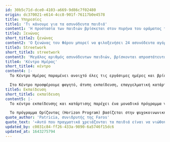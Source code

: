 ```yaml
---
id: 30b5c71d-dce0-4103-a669-9d86c7f02480
origin: dc370021-e614-4cc8-901f-76117b0e4578
title: Υπηρεσίες
title1: 'Τι κάνουμε για τα ασυνόδευτα παιδιά'
content1: 'Η προστασία των παιδιών βρίσκεται στον πυρήνα του οράματος του Φάρου. Το προσωπικό μας «χτενίζει» τους δρόμους της Αθήνας αναζητώντας, υποστηρίζοντας και τελικά φέρνοντας ασυνόδευτα παιδιά πρόσφυγες σε έναν χώρο όπου θα είναι πραγματικά ασφαλή. Το κέντρο για την οικογένεια βρίσκεται στην καρδιά της πόλης και είναι εύκολα προσβάσιμο. Παρέχουμε ένα ασφαλές περιβάλλον, ζεστά γεύματα και ψυχοκοινωνική υποστήριξη σε 100 αγόρια και εφήβους κάθε εβδομάδα. Ο ξενώνας μας έχει γίνει δεύτερο σπίτι για 22 ασυνόδευτα παιδιά. Τα παιδιά έχουν πρόσβαση σε νομικές υπηρεσίες, εκπαίδευση και επαγγελματική κατάρτιση. Το όραμά μας, ωστόσο, πηγαίνει ακόμη πιο μακριά. Προσπαθούμε να προστατεύσουμε το θεμελιώδες δικαίωμα κάθε παιδιού στην παιδική του ηλικία και να τα εξοπλίσουμε με δεξιότητες ώστε να αντιμετωπίσουν το μέλλον με αυτοπεποίθηση.'
title2: Ξενώνας
short_title2: ξενώνας
content2: 'Ο ξενώνας του Φάρου μπορεί να φιλοξενήσει 24 ασυνόδευτα αγόρια πρόσφυγες ηλικίας 12 έως 17 ετών. Είναι σχεδιασμένος για να παρέχει προστασία και να φιλοξενεί άμεσα παιδιά πρόσφυγες που ζουν σε συνθήκες αστεγίας. Ο ξενώνας παρέχει ένα προσωρινό σπίτι σε ασυνόδευτα παιδιά, εστιάζοντας στην παροχή της καλύτερης δυνατής ατομικής φροντίδας για το κάθε ένα τους. Η προσέγγισή μας δίνει ιδιαίτερη έμφαση στη σχέση μας με τα παιδιά. Προσπαθούμε να αποκαταστήσουμε την ομαλότητα της παιδικής και εφηβικής ηλικίας, να τα καθοδηγήσουμε σε κρίσιμες αποφάσεις της ζωής τους και να ενισχύσουμε την περιέργεια και τη δημιουργικότητά τους μέσα από διάφορες εκπαιδευτικές δραστηριότητες.'
title3: Streetwork
short_title3: streetwork
content3: 'Μεγάλος αριθμός ασυνόδευτων παιδιών, βρίσκονται απροστάτευτα στους δρόμους ή υπό επισφαλείς συνθήκες διαβίωσης, όπως καταλήψεις ή δημόσια πάρκα. Η ομάδα μας, που αποτελείται από ψυχολόγο, κοινωνικό λειτουργό και διαπολιτισμικό διαμεσολαβητή, αναζητά και εντοπίζει ασυνόδευτα παιδιά, τους παρέχει υποστήριξη και να τους ενημερώσει για τις υπηρεσίες που προσφέρονται στο κέντρο ημέρας.'
title4: 'Κέντρο Ημέρας'
short_title4: κέντρο
content4: |-
  Το Κέντρο Ημέρας παραμένει ανοιχτό όλες τις εργάσιμες ημέρες και βρίσκεται στο κέντρο της Αθήνας, κοντά σε περιοχές όπου συγκεντρώνονται πρόσφυγες. Σκοπός του Κέντρου είναι να προστατεύσει τα ασυνόδευτα παιδιά και τους νέους και να τους παρέχει υποστήριξη και δραστηριότητες που θα τους δώσουν ελπίδα.

  Στο Κέντρο προσφέρουμε φαγητό, άτυπη εκπαίδευση, επαγγελματική κατάρτιση καθώς και ψυχαγωγικές και αθλητικές δραστηριότητες. Το προσωπικό μας απαρτίζεται από κοινωνικούς λειτουργούς, ψυχολόγους, δικηγόρους και διαπολιτισμικούς διαμεσολαβητές -  καθώς και πολυάριθμους εθελοντές -  παρέχοντας υποστήριξη και εξειδικευμένη φροντίδα σε κάθε παιδί.
title5: Εκπαίδευση
short_title5: εκπαίδευση
content5: |-
  Το κέντρο εκπαίδευσης και κατάρτισης παρέχει ένα μοναδικό πρόγραμμα για ασυνόδευτους ανηλίκους και νεαρούς πρόσφυγες. Τα παιδιά διδάσκονται έναν αριθμό δεξιοτήτων (soft skills), που μπορούν να χρησιμοποιηθούν σε όλες τις περιστάσεις της προσωπικής και επαγγελματικής τους ζωής. Παράλληλα, η εκπαίδευσή τους επικεντρώνεται στην εξεύρεση δημιουργικών λύσεων στα προβλήματα, που μπορεί να αντιμετωπίζει κάθε συμμετέχων ή ο περίγυρός του. 

  Το πρόγραμμα Ορίζοντας (Horizon Program) βασίζεται στην ψυχοκοινωνική υποστήριξη και παρέχει στους συμμετέχοντες τα απαραίτητα εφόδια, ώστε να ζήσουν γεμάτες ζωές. Σκοπός του είναι να προσφέρει ευκαιρίες, να αυξήσει την αυτοεκτίμηση των συμμετεχόντων και να δώσει τη δυνατότητα στους νεαρούς πρόσφυγες να συμμετέχουν ενεργά στην κοινωνία. Το πρόγραμμα έχει σχεδιαστεί και υλοποιείται σε συνεργασία με το Τεχνολογικό Ινστιτούτο της Μασαχουσέτης (MIT) D-Lab.
quote_author: 'Patricia, συνιδρυτής της Faros'
quote_text: '«Αυτό που πραγματικά χρειάζονται τα παιδιά είναι να νιώθουν πως τα αγαπούν και πως είναι μοναδικοί για κάποιον. Χρειάζονται να έχουν κάποιον που να τους βοηθά να ανακαλύψουν την αξία τους και να δουν τις δυνατότητές τους».'
updated_by: c0031c84-ff26-433a-9890-6a5746f15dc6
updated_at: 1643275794
---
```


